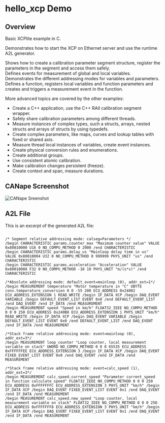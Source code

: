 # hello_xcp Demo

## Overview

Basic XCPlite example in C.  
  
Demonstrates how to start the XCP on Ethernet server and use the runtime A2L generator.  

Shows how to create a calibration parameter segment structure, register the parameters in the segment and access them safely.  
Defines events for measurement of global and local variables.  
Demonstrates the different addressing modes for variables and parameters.  
Defines a function, registers local variables and function parameters and creates and triggers a measurement event in the function.  

More advanced topics are covered by the other examples:  

- Create a C++ application, use the C++ RAII calibration segment wrapper.  
- Safely share calibration parameters among different threads.  
- Measure instances of complex types, such a structs, arrays, nested structs and arrays of structs by using typedefs.  
- Create complex parameters, like maps, curves and lookup tables with fixed or shared axis.  
- Measure thread local instances of variables, create event instances.  
- Create physical conversion rules and enumerations.  
- Create additional groups.  
- Use consistent atomic calibration.  
- Make calibration changes persistent (freeze).  
- Create context and span, measure durations.  

## CANape Screenshot

![CANape Sreenshot](hello_xcp.png)

## A2L File

This is an excerpt of the generated A2L file:  

```

/* Segment relative addressing mode: calseg=Parameters */
/begin CHARACTERISTIC params.counter_max "Maximum counter value" VALUE 0x80010000 U16 0 NO_COMPU_METHOD 0 2000 /end CHARACTERISTIC
/begin CHARACTERISTIC params.delay_us "Mainloop delay time in us" VALUE 0x80010004 U32 0 NO_COMPU_METHOD 0 999999 PHYS_UNIT "us" /end CHARACTERISTIC
/begin CHARACTERISTIC params.acceleration "Acceleration" VALUE 0x80010008 F32 0 NO_COMPU_METHOD -10 10 PHYS_UNIT "m/(s*s)" /end CHARACTERISTIC

/*Absolute addressing mode: default_event=mainloop (0), addr_ext=1*/
/begin MEASUREMENT temperature "Motor temperature in °C" UBYTE conv.temperature_conversion 0 0 -55 200 ECU_ADDRESS 0x24002 ECU_ADDRESS_EXTENSION 1 READ_WRITE /begin IF_DATA XCP /begin DAQ_EVENT VARIABLE /begin DEFAULT_EVENT_LIST EVENT 0x0 /end DEFAULT_EVENT_LIST /end DAQ_EVENT /end IF_DATA /end MEASUREMENT
/begin MEASUREMENT speed "Speed in km/h" FLOAT32_IEEE NO_COMPU_METHOD 0 0 0 250 ECU_ADDRESS 0x240B8 ECU_ADDRESS_EXTENSION 1 PHYS_UNIT "km/h" READ_WRITE /begin IF_DATA XCP /begin DAQ_EVENT VARIABLE /begin DEFAULT_EVENT_LIST EVENT 0x0 /end DEFAULT_EVENT_LIST /end DAQ_EVENT /end IF_DATA /end MEASUREMENT

/*Stack frame relative addressing mode: event=mainloop (0), addr_ext=3*/
/begin MEASUREMENT loop_counter "Loop counter, local measurement variable on stack" UWORD NO_COMPU_METHOD 0 0 0 65535 ECU_ADDRESS 0xFFFFFFEE ECU_ADDRESS_EXTENSION 3 /begin IF_DATA XCP /begin DAQ_EVENT FIXED_EVENT_LIST EVENT 0x0 /end DAQ_EVENT /end IF_DATA /end MEASUREMENT

/*Stack frame relative addressing mode: event=calc_speed (1), addr_ext=3*/
/begin MEASUREMENT calc_speed.current_speed "Parameter current_speed in function calculate_speed" FLOAT32_IEEE NO_COMPU_METHOD 0 0 0 250 ECU_ADDRESS 0xFFFFFFFC ECU_ADDRESS_EXTENSION 3 PHYS_UNIT "km/h" /begin IF_DATA XCP /begin DAQ_EVENT FIXED_EVENT_LIST EVENT 0x1 /end DAQ_EVENT /end IF_DATA /end MEASUREMENT
/begin MEASUREMENT calc_speed.new_speed "Loop counter, local measurement variable on stack" FLOAT32_IEEE NO_COMPU_METHOD 0 0 0 250 ECU_ADDRESS 0xFFFFFFF8 ECU_ADDRESS_EXTENSION 3 PHYS_UNIT "km/h" /begin IF_DATA XCP /begin DAQ_EVENT FIXED_EVENT_LIST EVENT 0x1 /end DAQ_EVENT /end IF_DATA /end MEASUREMENT

```
